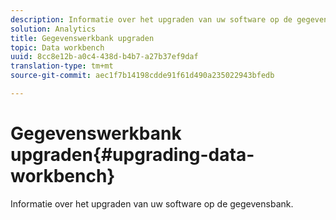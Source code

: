 ```yaml
---
description: Informatie over het upgraden van uw software op de gegevensbank.
solution: Analytics
title: Gegevenswerkbank upgraden
topic: Data workbench
uuid: 8cc8e12b-a0c4-438d-b4b7-a27b37ef9daf
translation-type: tm+mt
source-git-commit: aec1f7b14198cdde91f61d490a235022943bfedb

---
```



# Gegevenswerkbank upgraden{#upgrading-data-workbench}

Informatie over het upgraden van uw software op de gegevensbank.

